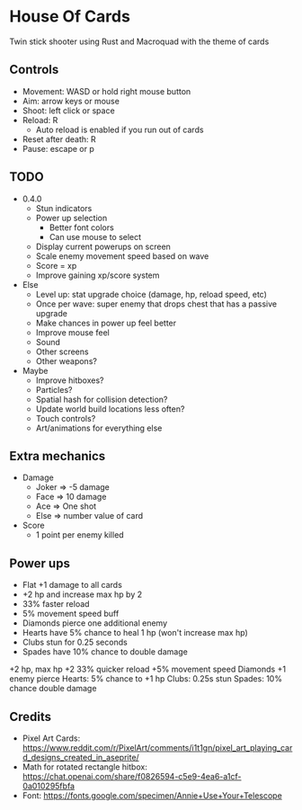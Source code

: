 # House Of Cards

Twin stick shooter using Rust and Macroquad with the theme of cards

## Controls

- Movement: WASD or hold right mouse button
- Aim: arrow keys or mouse
- Shoot: left click or space
- Reload: R
    - Auto reload is enabled if you run out of cards
- Reset after death: R
- Pause: escape or p

## TODO

- 0.4.0
	- Stun indicators
	- Power up selection
		- Better font colors
		- Can use mouse to select
	- Display current powerups on screen
	- Scale enemy movement speed based on wave
	- Score = xp
	- Improve gaining xp/score system
- Else
	- Level up: stat upgrade choice (damage, hp, reload speed, etc)
	- Once per wave: super enemy that drops chest that has a passive upgrade
	- Make chances in power up feel better
    - Improve mouse feel
	- Sound
	- Other screens
    - Other weapons?
- Maybe
	- Improve hitboxes?
	- Particles?
	- Spatial hash for collision detection?
	- Update world build locations less often?
	- Touch controls?
    - Art/animations for everything else

## Extra mechanics

- Damage
	- Joker => -5 damage
	- Face => 10 damage
	- Ace => One shot
	- Else => number value of card
- Score
	- 1 point per enemy killed

## Power ups

- Flat +1 damage to all cards
- +2 hp and increase max hp by 2
- 33% faster reload
- 5% movement speed buff
- Diamonds pierce one additional enemy
- Hearts have 5% chance to heal 1 hp (won't increase max hp)
- Clubs stun for 0.25 seconds
- Spades have 10% chance to double damage


+2 hp, max hp +2
33% quicker reload
+5% movement speed
Diamonds +1 enemy pierce
Hearts: 5% chance to +1 hp
Clubs: 0.25s stun
Spades: 10% chance double damage

## Credits

- Pixel Art Cards: https://www.reddit.com/r/PixelArt/comments/i1t1gn/pixel_art_playing_card_designs_created_in_aseprite/
- Math for rotated rectangle hitbox: https://chat.openai.com/share/f0826594-c5e9-4ea6-a1cf-0a010295fbfa
- Font: https://fonts.google.com/specimen/Annie+Use+Your+Telescope
